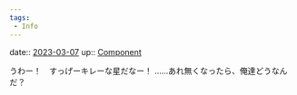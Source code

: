 ```yaml
---
tags:
 - Info
---
```


date:: [2023-03-07](/Daily_Note/2023-03-07.md)
up:: [Component](Bar/Novel/Chaos/Component.md)

うわー！　すっげーキレーな星だなー！
……あれ無くなったら、俺達どうなんだ？